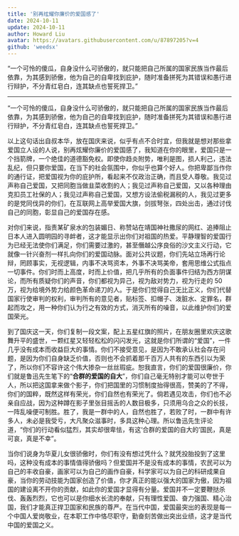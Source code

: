 ```yaml
---
title: '别再炫耀你廉价的爱国感了'
date: 2024-10-11
update: 2024-10-11
author: Howard Liu
avatar: https://avatars.githubusercontent.com/u/87897205?v=4
github: 'weedsx'
---
```


“一个可怜的傻瓜，自身没什么可骄傲的，就只能把自己所属的国家民族当作最后依靠，为其感到骄傲，他为自己的自卑找到庇护，随时准备拼死为其错误和愚行进行辩护，不分青红皂白，连其缺点也誓死捍卫。”

---

“一个可怜的傻瓜，自身没什么可骄傲的，就只能把自己所属的国家民族当作最后依靠，为其感到骄傲，他为自己的自卑找到庇护，随时准备拼死为其错误和愚行进行辩护，不分青红皂白，连其缺点也誓死捍卫。”

以上这句话出自叔本华，放在国庆来说，似乎有点不合时宜，但我就是想对那些拿爱国立人设的人说，别再炫耀你廉价的爱国感了，我知道在你的眼里，爱国只是一个挡箭牌，一个绝佳的道德豁免权。即使你趋炎附势，唯利是图，损人利己，违法乱纪，但只要你爱国，在当下的社会氛围中，你似乎也算个好人。你把卑鄙当作你的通行证，把爱国视为你的庇护所，看起来不仅政治正确，而且受人尊敬。我见过声称自己爱国，又把同胞当做韭菜收割的人；我见过声称自己爱国，又以各种理由克扣员工社保的人；我见过声称自己爱国，又想方设法偷税漏税的人，我见过更多的是党同伐异的你们，在互联网上高举爱国大旗，剑拔弩张，四处出击，通过讨伐自己的同胞，彰显自己的爱国存在感。

对你们来说，指责某矿泉水的包装媚日、称赞站在靖国神社撒尿的网红、追捧阻止日本人进入圆明园的寻衅者，这才能显示出你们对祖国的热爱。平静理智的爱国行为已经无法使你们满足，你们需要过激的，甚至僭越公序良俗的沙文主义行动，它就像一针兴奋剂一样扎向你们的爱国动脉。面对公共议题，你们先站立场再行论辩，罔顾事实，无视逻辑，内事不决骂资本，外事不决骂美帝，套用思维公式指点一切事件。你们时而上高度，时而上价值，把几乎所有的负面事件归结为西方阴谋论，而所有质疑你们的声音，你们都视为异己，视为敌对势力，视为行走的 50 万，视为给境外势力给颜色革命递刀的人。于是你们觉得自己无比正义，你们代替国家行使审判的权利，审判所有的意见者，贴标签、扣帽子、泼脏水、定罪名，群起而攻之，用一种你们认为行之有效的方式，消灭所有的噪音，以此维护你们的爱国荣光。

到了国庆这一天，你们复制一段文案，配上五星红旗的照片，在朋友圈里欢庆这歌舞升平的盛世，一颗红星又轻轻松松的闪闪发光，这就是你们所谓的“爱国”，一件几乎没有成本而收益巨大的事情。你们不接受意见，是因为不敢承认社会存在问题，是因为你们自身缺乏价值，否则也不会抓着那千百万人共有的东西引以为荣了，所以你们不容许这个伟大掺杂一丝丝瑕疵。恕我直言，你们的爱国很廉价，你们就是鲁迅先生笔下的“**合群的爱国的自大**”，你们自己毫无特别才能可以夸世于人，所以把这国拿来做个影子，你们把国里的习惯制度抬得很高，赞美的了不得，你们的国粹，既然这样有荣光，你们自然也有荣光了。倘若遇见攻击，你们也不必亲自应战，因为这种蹲在影子里张目摇舌的人数目极多，只须用乌合之众的长技，一阵乱噪便可制胜。胜了，我是一群中的人，自然也胜了，若败了时，一群中有许多人，未必是我受亏，大凡聚众滋事时，多具这种心理。所以鲁迅先生评论道，“你们的行动看似猛烈，其实却很卑怯，有这‘合群的爱国的自大的’国民，真是可哀，真是不幸”。

当你们说身为华夏儿女很骄傲时，你们有没有想过凭什么？就凭投胎投到了这里吗，这种没有成本的事情值得骄傲吗？但爱国并不是没有成本的事情，农民可以为自己的丰收自豪，画家可以为自己的画作自豪，科学家可以为自己的科研成果自豪，当你的劳动技能为国家创造了价值，你才真正的能以强大的国家为傲，因为祖国的建设离不开你的贡献，如此你的爱国才显得有分量。爱国并不一定要鞭挞杀伐、轰轰烈烈，它也可以是你细水长流的奉献，只有理性爱国、奋力强国、精心治国，我们才能真正捍卫国家和民族的尊严。在当代中国，爱国最突出的表现是每一个中国人爱岗敬业，在本职工作中恪尽职守，勤奋刻苦做出突出业绩，这才是当代中国的爱国之义。

